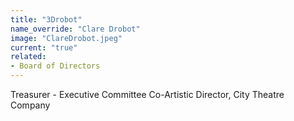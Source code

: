 ```yaml
---
title: "3Drobot"
name_override: "Clare Drobot"
image: "ClareDrobot.jpeg"
current: "true"
related:
- Board of Directors
---
```

Treasurer - Executive Committee
Co-Artistic Director, City Theatre Company 
